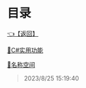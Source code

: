 # 目录  


[👈【返回】](/--目录--/dotnet/CSharp笔记/C#基础/--目录--C#基础)  


[📜C#实用功能](/dotnet/CSharp笔记/C#基础/其他/C#实用功能)  

[📜名称空间](/dotnet/CSharp笔记/C#基础/其他/名称空间)  







> 2023/8/25 15:19:40
